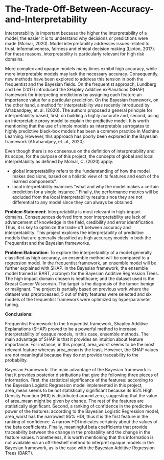 # The-Trade-Off-Between-Accuracy-and-Interpretability

Interpretability is important because the higher the interpretability of a model, the easier it is to understand why decisions or predictions were made (Molnar, 2020).
Model interpretability addresses issues related to trust, informativeness, fairness and ethical decision making (Lipton, 2017).
For these reasons, interpretability is particularly relevant for high risk domains.

More complex and opaque models many times exhibit high accuracy, while more interpretable models may lack the necessary accuracy.
Consequently, new methods have been explored to address this tension in both the frequentist and the Bayesian fields.
On the frequentist approach, Lundberg and Lee (2017) introduced the SHapley Additive exPlanations (SHAP) framework for interpreting predictions by assigning each feature
an importance value for a particular prediction.
On the Bayesian framework, on the other hand, a method for interpretability was recently introduced by Afrabandpey, et. al. (2020). The authors proposed a general
principle for interpretability based, first, on building a highly accurate and, second, using an interpretable proxy model to explain the predictive model. It is worth mentioning that
the use of simple models as interpretable surrogates to highly predictive black-box models has been a common practice in Machine Learning. However, this approach has
poorly been explored in the Bayesian framework (Afrabandpey, et. al., 2020).

Even though there is no consensus on the definition of interpretability and its scope, for the purpose of this project, the concepts of global and local interpretability as defined by
Molnar, C. (2020) apply:
- global interpretability refers to the “understanding of how the model makes decisions, based on a holistic view of its features and each of the learned components”.
- local interpretability examines “what and why the model makes a certain prediction for a single instance.”
Finally, the performance metrics will be excluded from the local interpretability results since they are not differential to any model since they can always be obtained.

**Problem Statement:**
Interpretability is most relevant in high-impact domains. Consequences derived from poor interpretability are lack of advancement of knowledge in the field, credibility and
error identification. Thus, it is key to optimize the trade-off between accuracy and interpretability.
This project explores the interpretability of predictive models that are generally classified as high accuracy models in both the Frequentist and the Bayesian frameworks.

**Problem Elaboration:**
To explore the interpretability of a model generally classified as high accuracy, an ensemble method will be compared to a regression model.
In the frequentist framework, an ensemble model will be further explained with SHAP. In the Bayesian framework, the ensemble model trained is BART, acronym for the
Bayesian Additive Regression Trees.
The high impact domain chosen is healthcare; and the dataset used is the Breast Cancer Wisconsin. The target is the diagnosis of the tumor: benign or malignant.
The project is partially based on previous work where the dataset was preprocessed, 5 out of thirty features were selected and six models of the frequentist framework were
optimized by hyperparameter tuning.

**Conclusions:**

Frequentist Framework:
In the frequentist framework, Shapley Additive Explanations (SHAP) proved to be a powerful method to increase interpretability of opaque models, in this case, ensemble
methods.
The main advantage of SHAP is that it provides an intuition about feature importance. For instance, in this project, area_worst seems to be the most relevant feature whereas
area_mean is the least. However, the SHAP values are not meaningful because they do not provide traceability to the probability.

Bayesian Framework:
The main advantage of the Bayesian framework is that it provides posterior distributions that give the following three pieces of information.
First, the statistical significance of the features: according to the Bayesian Logistic Regression model implemented in this project, area_mean seems to be not statistically
significant because its 95% High Density Function (HDI) is distributed around zero, suggesting that the value of area_mean might be given by chance. The rest of the
features are statistically significant.
Second, a ranking of confidence in the predictive power of the features: according to the Bayesian Logistic Regression model, area_worst has the narrowest 95% HDI, thus it is
the first feature in the ranking of confidence. A narrow HDI indicates certainty about the values of the beta coefficients.
Finally, meaningful beta coefficients that provide traceability between the change in the probability and the change in the feature values.
Nonetheless, it is worth mentioning that this information is not available via an off-theshelf method to interpret opaque models in the Bayesian framework, as is the case with
the Bayesian Additive Regression Trees (BART).
